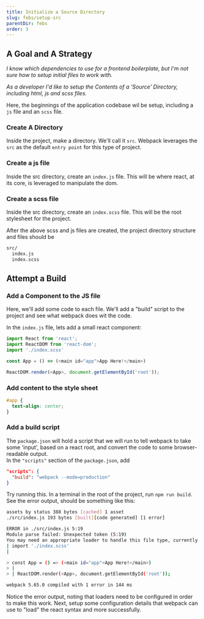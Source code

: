 ```yaml
---
title: Initialize a Source Directory
slug: febs/setup-src
parentDir: febs
order: 3
---
```


## A Goal and A Strategy

_I know which dependencies to use for a frontend boilerplate, but I'm not sure how to setup initial files to work with._

_As a developer I'd like to setup the Contents of a 'Source' Directory, including html, js and scss files._

Here, the beginnings of the application codebase wil be setup, including a `js` file and an `scss` file.

### Create A Directory

Inside the project, make a directory. We'll call it `src`. Webpack leverages the `src` as the default `entry point` for this type of project.

### Create a js file

Inside the src directory, create an `index.js` file. This will be where react, at its core, is leveraged to manipulate the dom.

### Create a scss file

Inside the src directory, create an `index.scss` file. This will be the root stylesheet for the project.

After the above scss and js files are created, the project directory structure and files should be

```bash
src/
  index.js
  index.scss
```

## Attempt a Build

### Add a Component to the JS file

Here, we'll add some code to each file. We'll add a "build" script to the project and see what webpack does wit the code.

In the `index.js` file, lets add a small react component:

```js
import React from 'react';
import ReactDOM from 'react-dom';
import './index.scss'

const App = () => (<main id="app">App Here!</main>)

ReactDOM.render(<App>, document.getElementById('root'));
```

### Add content to the style sheet

```css
#app {
  text-align: center;
}
```

### Add a build script

The `package.json` will hold a script that we will run to tell webpack to take some 'input', based on a react root, and convert the code to some browser-readable output.  
In the `"scripts"` section of the `package.json`, add

```json
"scripts": {
  "build": "webpack --mode=production"
}
```

Try running this. In a terminal in the root of the project, run `npm run build`. See the error output, should be something like this:

```bash
assets by status 388 bytes [cached] 1 asset
./src/index.js 193 bytes [built][code generated] [1 error]

ERROR in ./src/index.js 5:19
Module parse failed: Unexpected token (5:19)
You may need an appropriate loader to handle this file type, currently no loaders are configured to process this file. See https://webpack.js.org/concepts#loaders
| import './index.scss'
|

> const App = () => (<main id="app">App Here!</main>)
> |
> | ReactDOM.render(<App>, document.getElementById('root'));

webpack 5.65.0 compiled with 1 error in 144 ms

```

Notice the error output, noting that loaders need to be configured in order to make this work. Next, setup some configuration details that webpack can use to "load" the react syntax and more successfully.
